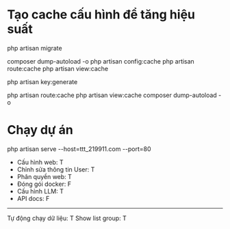 # Tạo cache cấu hình để tăng hiệu suất
php artisan migrate

composer dump-autoload -o
php artisan config:cache
php artisan route:cache
php artisan view:cache

php artisan key:generate


php artisan route:cache
php artisan view:cache
composer dump-autoload -o

# Chạy dự án
php artisan serve --host=ttt_219911.com --port=80


- Cấu hình web: T
- Chỉnh sửa thông tin User: T
- Phân quyền web: T
- Đóng gói docker: F
- Cấu hình LLM: T
- API docs: F
----
Tự động chạy dữ liệu: T
Show list group: T





